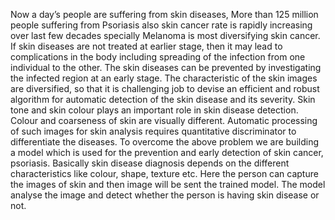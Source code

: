 Now a day’s people are suffering from skin diseases, More than 125 million people suffering from Psoriasis also skin cancer rate is rapidly increasing over last few decades specially Melanoma is most diversifying skin cancer. If skin diseases are not treated at earlier stage, then it may lead to complications in the body including spreading of the infection from one individual to the other. The skin diseases can be prevented by investigating the infected region at an early stage. The characteristic of the skin images are diversified, so that it is challenging job to devise an efficient and robust algorithm for automatic detection of the skin disease and its severity. Skin tone and skin colour plays an important role in skin disease detection. Colour and coarseness of skin are visually different. Automatic processing of such images for skin analysis requires quantitative discriminator to differentiate the diseases.
 To overcome the above problem we are building a model which is used for the prevention and early detection of skin cancer, psoriasis. Basically skin disease diagnosis depends on the different characteristics like colour, shape, texture etc. Here the person can capture the images of skin and then image will be sent the trained model. The model analyse the image and detect whether the person is having skin disease or not.
